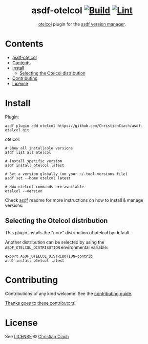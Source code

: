 <div align="center">

# asdf-otelcol [![Build](https://github.com/ChristianCiach/asdf-otelcol/actions/workflows/build.yml/badge.svg)](https://github.com/ChristianCiach/asdf-otelcol/actions/workflows/build.yml) [![Lint](https://github.com/ChristianCiach/asdf-otelcol/actions/workflows/lint.yml/badge.svg)](https://github.com/ChristianCiach/asdf-otelcol/actions/workflows/lint.yml)

[otelcol](https://opentelemetry.io/) plugin for the [asdf version manager](https://asdf-vm.com).

</div>

# Contents

- [asdf-otelcol  ](#asdf-otelcol--)
- [Contents](#contents)
- [Install](#install)
  - [Selecting the Otelcol distribution](#selecting-the-otelcol-distribution)
- [Contributing](#contributing)
- [License](#license)

# Install

Plugin:

```shell
asdf plugin add otelcol https://github.com/ChristianCiach/asdf-otelcol.git
```

otelcol:

```shell
# Show all installable versions
asdf list all otelcol

# Install specific version
asdf install otelcol latest

# Set a version globally (on your ~/.tool-versions file)
asdf set --home otelcol latest

# Now otelcol commands are available
otelcol --version
```

Check [asdf](https://github.com/asdf-vm/asdf) readme for more instructions on how to
install & manage versions.

## Selecting the Otelcol distribution

This plugin installs the "core" distribution of otelcol by default.

Another distribution can be selected by using the `ASDF_OTELCOL_DISTRIBUTION` environmental variable:

```shell
export ASDF_OTELCOL_DISTRIBUTION=contrib
asdf install otelcol latest
```

# Contributing

Contributions of any kind welcome! See the [contributing guide](contributing.md).

[Thanks goes to these contributors](https://github.com/ChristianCiach/asdf-otelcol/graphs/contributors)!

# License

See [LICENSE](LICENSE) © [Christian Ciach](https://github.com/ChristianCiach/)
